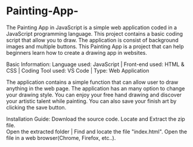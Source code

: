 # Painting-App-

The Painting App in JavaScript is a simple web application coded in a JavaScript programming language. This project contains a basic coding script that allow you to draw. The application is consist of background images and multiple buttons. This Painting App is a project that can help beginners learn how to create a drawing app in websites.

Basic Information:
Language used: JavaScript |
Front-end used: HTML & CSS |
Coding Tool used: VS Code |
Type: Web Application

The application contains a simple function that can allow user to draw anything in the web page. The application has an many option to change your drawing style. You can enjoy your free hand drawing and discover your artistic talent while painting. You can also save your finish art by clicking the save button.

Installation Guide:
Download the source code. 
Locate and Extract the zip file.  
Open the extracted folder |
Find and locate the file "index.html". 
Open the file in a web browser(Chrome, Firefox, etc..). 

